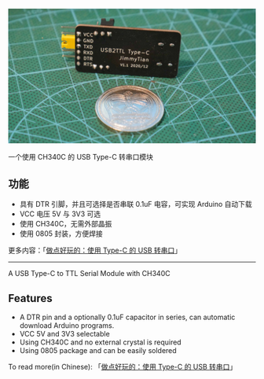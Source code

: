 ![product](./img/product.jpg)

一个使用 CH340C 的 USB Type-C 转串口模块

## 功能

- 具有 DTR 引脚，并且可选择是否串联 0.1uF 电容，可实现 Arduino 自动下载
- VCC 电压 5V 与 3V3 可选
- 使用 CH340C，无需外部晶振
- 使用 0805 封装，方便焊接

更多内容：「[做点好玩的：使用 Type-C 的 USB 转串口](https://www.jimmytian.com/archives/a-usb-c-to-ttl-module.html)」



----------



A USB Type-C to TTL Serial Module with CH340C

## Features

- A DTR pin and a optionally 0.1uF capacitor in series, can automatic download Arduino programs.
- VCC 5V and 3V3 selectable
- Using CH340C and no external crystal is required
- Using 0805 package and can be easily soldered

To read more(in Chinese): 「[做点好玩的：使用 Type-C 的 USB 转串口](https://www.jimmytian.com/archives/a-usb-c-to-ttl-module.html)」
